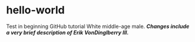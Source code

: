 # hello-world
Test in beginning GitHub tutorial
White middle-age male.  ***Changes include a very brief description of Erik VonDinglberry III.*** 
